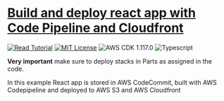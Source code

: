 # [Build and deploy react app with Code Pipeline and Cloudfront](https://apoorv.blog/deploy-reactjs-cloudfront-codepipeline-cdk/)

[![Read Tutorial](https://badgen.now.sh/badge/Read/Tutorial/purple)](https://apoorv.blog/deploy-reactjs-cloudfront-codepipeline-cdk/)
[![MIT License](https://badgen.now.sh/badge/License/MIT/blue)](https://github.com/apoorvmote/cdk-examples/blob/master/License.md)
![AWS CDK 1.117.0](https://badgen.net/badge/aws-cdk/1.117.0/yellow)
![Typescript](https://badgen.net/badge/icon/typescript?icon=typescript&label)

**Very important** make sure to deploy stacks in Parts as assigned in the code.

In this example React app is stored in AWS CodeCommit, built with AWS Codepipeline and deployed to AWS S3 and AWS Cloudfront